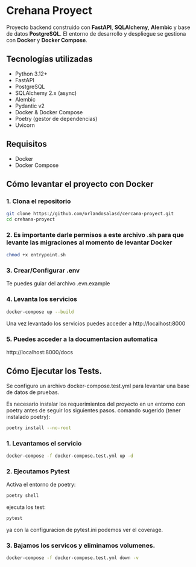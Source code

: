 # Crehana Proyect

Proyecto backend construido con **FastAPI**, **SQLAlchemy**, **Alembic** y base de datos **PostgreSQL**. El entorno de desarrollo y despliegue se gestiona con **Docker** y **Docker Compose**.


## Tecnologías utilizadas

- Python 3.12+
- FastAPI
- PostgreSQL
- SQLAlchemy 2.x (async)
- Alembic
- Pydantic v2
- Docker & Docker Compose
- Poetry (gestor de dependencias)
- Uvicorn

## Requisitos

- Docker
- Docker Compose

## Cómo levantar el proyecto con Docker

### 1. Clona el repositorio

```bash
git clone https://github.com/orlandosalasd/cercana-proyect.git
cd crehana-proyect
```

### 2. Es importante darle permisos a este archivo .sh para que levante las migraciones al momento de levantar Docker
```bash
chmod +x entrypoint.sh
```

### 3. Crear/Configurar .env
Te puedes guiar del archivo .evn.example

### 4. Levanta los servicios
```bash
docker-compose up --build
```
Una vez levantado los servicios puedes acceder a http://localhost:8000

### 5. Puedes acceder a la documentacion automatica
http://localhost:8000/docs


## Cómo Ejecutar los Tests.

Se configuro un archivo docker-compose.test.yml para levantar una base de datos de pruebas.

Es necesario instalar los requerimientos del proyecto en un entorno con poetry antes de seguir los siguientes pasos. comando sugerido (tener instalado poetry):

```bash
poetry install --no-root
```

### 1. Levantamos el servicio
```bash
docker-compose -f docker-compose.test.yml up -d
```

### 2. Ejecutamos Pytest
Activa el entorno de poetry:
```bash
poetry shell
```
ejecuta los test: 
```bash
pytest
```
ya con la configuracion de pytest.ini podemos ver el coverage.

### 3. Bajamos los servicos y eliminamos volumenes.
```bash
docker-compose -f docker-compose.test.yml down -v
```
